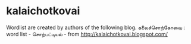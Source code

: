 # kalaichotkovai
 Wordlist are created by authors of the following blog.
 கலைச்சொற்கோவை : word list - சொற்பட்டியல் - from http://kalaichotkovai.blogspot.com/
